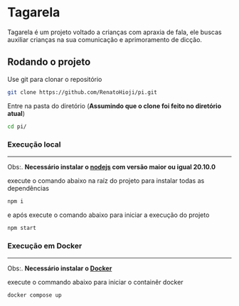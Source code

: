 # Tagarela

Tagarela é um projeto voltado a crianças com apraxia de fala,
ele buscas auxiliar crianças na sua comunicação e aprimoramento de dicção.

## Rodando o projeto

Use git para clonar o repositório

```bash
git clone https://github.com/RenatoHioji/pi.git
```

Entre na pasta do diretório (**Assumindo que o clone foi feito no diretório atual**)

```bash
cd pi/
```

### Execução local

***

Obs:. **Necessário instalar o [nodejs](https://nodejs.org/en) com versão maior ou igual 20.10.0**

execute o comando abaixo na raíz do projeto para instalar todas as dependências

```bash
npm i 
```

e após execute o comando abaixo para iniciar a execução do projeto

```bash
npm start
```

### Execução em Docker

***

Obs:. **Necessário instalar o [Docker](https://docs.docker.com/manuals/)**

execute o commando abaixo para iniciar o containêr docker

```bash
docker compose up
```
